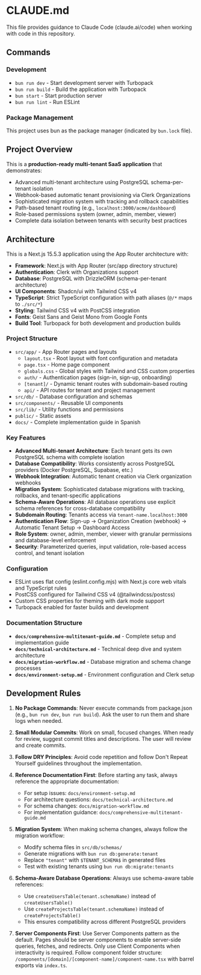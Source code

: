# CLAUDE.md

This file provides guidance to Claude Code (claude.ai/code) when working with code in this repository.

## Commands

### Development

- `bun run dev` - Start development server with Turbopack
- `bun run build` - Build the application with Turbopack
- `bun start` - Start production server
- `bun run lint` - Run ESLint

### Package Management

This project uses bun as the package manager (indicated by `bun.lock` file).

## Project Overview

This is a **production-ready multi-tenant SaaS application** that demonstrates:

- Advanced multi-tenant architecture using PostgreSQL schema-per-tenant isolation
- Webhook-based automatic tenant provisioning via Clerk Organizations
- Sophisticated migration system with tracking and rollback capabilities
- Path-based tenant routing (e.g., `localhost:3000/acme/dashboard`)
- Role-based permissions system (owner, admin, member, viewer)
- Complete data isolation between tenants with security best practices

## Architecture

This is a Next.js 15.5.3 application using the App Router architecture with:

- **Framework**: Next.js with App Router (src/app directory structure)
- **Authentication**: Clerk with Organizations support
- **Database**: PostgreSQL with DrizzleORM (schema-per-tenant architecture)
- **UI Components**: Shadcn/ui with Tailwind CSS v4
- **TypeScript**: Strict TypeScript configuration with path aliases (`@/*` maps to `./src/*`)
- **Styling**: Tailwind CSS v4 with PostCSS integration
- **Fonts**: Geist Sans and Geist Mono from Google Fonts
- **Build Tool**: Turbopack for both development and production builds

### Project Structure

- `src/app/` - App Router pages and layouts
  - `layout.tsx` - Root layout with font configuration and metadata
  - `page.tsx` - Home page component
  - `globals.css` - Global styles with Tailwind and CSS custom properties
  - `auth/` - Authentication pages (sign-in, sign-up, onboarding)
  - `[tenant]/` - Dynamic tenant routes with subdomain-based routing
  - `api/` - API routes for tenant and project management
- `src/db/` - Database configuration and schemas
- `src/components/` - Reusable UI components
- `src/lib/` - Utility functions and permissions
- `public/` - Static assets
- `docs/` - Complete implementation guide in Spanish

### Key Features

- **Advanced Multi-tenant Architecture**: Each tenant gets its own PostgreSQL schema with complete isolation
- **Database Compatibility**: Works consistently across PostgreSQL providers (Docker PostgreSQL, Supabase, etc.)
- **Webhook Integration**: Automatic tenant creation via Clerk organization webhooks
- **Migration System**: Sophisticated database migrations with tracking, rollbacks, and tenant-specific applications
- **Schema-Aware Operations**: All database operations use explicit schema references for cross-database compatibility
- **Subdomain Routing**: Tenants access via `tenant-name.localhost:3000`
- **Authentication Flow**: Sign-up → Organization Creation (webhook) → Automatic Tenant Setup → Dashboard Access
- **Role System**: owner, admin, member, viewer with granular permissions and database-level enforcement
- **Security**: Parameterized queries, input validation, role-based access control, and tenant isolation

### Configuration

- ESLint uses flat config (eslint.config.mjs) with Next.js core web vitals and TypeScript rules
- PostCSS configured for Tailwind CSS v4 (@tailwindcss/postcss)
- Custom CSS properties for theming with dark mode support
- Turbopack enabled for faster builds and development

### Documentation Structure

- **`docs/comprehensive-multitenant-guide.md`** - Complete setup and implementation guide
- **`docs/technical-architecture.md`** - Technical deep dive and system architecture  
- **`docs/migration-workflow.md`** - Database migration and schema change processes
- **`docs/environment-setup.md`** - Environment configuration and Clerk setup

## Development Rules

1. **No Package Commands**: Never execute commands from package.json (e.g., `bun run dev`, `bun run build`). Ask the user to run them and share logs when needed.

2. **Small Modular Commits**: Work on small, focused changes. When ready for review, suggest commit titles and descriptions. The user will review and create commits.

3. **Follow DRY Principles**: Avoid code repetition and follow Don't Repeat Yourself guidelines throughout the implementation.

4. **Reference Documentation First**: Before starting any task, always reference the appropriate documentation:
   - For setup issues: `docs/environment-setup.md`
   - For architecture questions: `docs/technical-architecture.md`
   - For schema changes: `docs/migration-workflow.md`
   - For implementation guidance: `docs/comprehensive-multitenant-guide.md`

5. **Migration System**: When making schema changes, always follow the migration workflow:
   - Modify schema files in `src/db/schemas/`
   - Generate migrations with `bun run db:generate:tenant`
   - Replace `"tenant"` with `$TENANT_SCHEMA$` in generated files
   - Test with existing tenants using `bun run db:migrate:tenants`

6. **Schema-Aware Database Operations**: Always use schema-aware table references:
   - Use `createUsersTable(tenant.schemaName)` instead of `createUsersTable()`
   - Use `createProjectsTable(tenant.schemaName)` instead of `createProjectsTable()`
   - This ensures compatibility across different PostgreSQL providers

7. **Server Components First**: Use Server Components pattern as the default. Pages should be server components to enable server-side queries, fetches, and redirects. Only use Client Components when interactivity is required. Follow component folder structure: `/components/[domain]/[component-name]/component-name.tsx` with barrel exports via `index.ts`.
